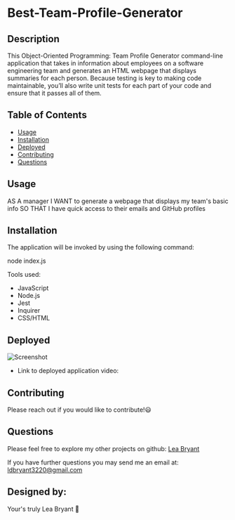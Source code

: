 # Best-Team-Profile-Generator
<!-- 
  ![license badge](https://img.shields.io/badge/npm-CB3837?style=for-the-badge&logo=npm&logoColor=white) -->

## Description
This Object-Oriented Programming: Team Profile Generator
command-line application that takes in information about employees on a software engineering team and generates an HTML webpage that displays summaries for each person. Because testing is key to making code maintainable, you’ll also write unit tests for each part of your code and ensure that it passes all of them.

## Table of Contents
- [Usage](#usage)
- [Installation](#Installation)
- [Deployed](#deployed)
- [Contributing](#contributing)
- [Questions](#questions)

## Usage

AS A manager
I WANT to generate a webpage that displays my team's basic info
SO THAT I have quick access to their emails and GitHub profiles

## Installation


The application will be invoked by using the following command:

node index.js

Tools used:
- JavaScript
- Node.js
- Jest
- Inquirer
- CSS/HTML

## Deployed

![Screenshot](./Assets/Screen%20Shot%202022-09-19%20at%2010.19.00%20PM.png)

- Link to deployed application video: 


## Contributing

Please reach out if you would like to contribute!😃

## Questions

Please feel free to explore my other projects on github: [Lea Bryant](https://www.github.com/LeaBryant)

If you have further questions you may send me an email at: ldbryant3220@gmail.com

## Designed by:
Your's truly Lea Bryant 🦄